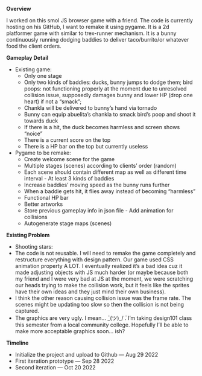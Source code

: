 **Overview**

I worked on this smol JS browser game with a friend. The code is currently hosting on his GitHub, I want to remake it using pygame. It is a 2d platformer game with similar to trex-runner mechanism. It is a bunny continuously running dodging baddies to deliver taco/burrito/or whatever food the client orders.

**Gameplay Detail**
- Existing game:
  - Only one stage
  - Only two kinds of baddies: ducks, bunny jumps to dodge them; bird poops: not functioning properly at the moment due to unresolved collision issue, supposedly
damages bunny and lower HP (drop one heart) if not a “smack”;
  - Chankla will be delivered to bunny’s hand via tornado
  - Bunny can equip abuelita’s chankla to smack bird’s poop and shoot it towards duck
  - If there is a hit, the duck becomes harmless and screen shows “noice”
  - There is a current score on the top
  - There is a HP bar on the top but currently useless
- Pygame to be remake:
  - Create welcome scene for the game
  - Multiple stages (scenes) according to clients’ order (random)
  - Each scene should contain different map as well as different time interval - At least 3 kinds of baddies
  - Increase baddies’ moving speed as the bunny runs further
  - When a baddie gets hit, it flies away instead of becoming “harmless”
  - Functional HP bar
  - Better artworks
  - Store previous gameplay info in json file - Add animation for collisions
  - Autogenerate stage maps (scenes)

**Existing Problem**
- Shooting stars:
- The code is not reusable. I will need to remake the game completely and restructure everything with design pattern. Our game used CSS animation property A LOT. I eventually realized it’s a bad idea cuz it made adjusting objects with JS much harder (or maybe because both my friend and I were very bad at JS at the moment, we were scratching our heads trying to make the collision work, but it feels like the sprites have their own ideas and they just mind their own business).
- I think the other reason causing collision issue was the frame rate. The scenes might be updating too slow so then the collision is not being captured.
- The graphics are very ugly. I mean...  ̄\_(ツ)_/ ̄. I’m taking design101 class this semester from a local community college. Hopefully I’ll be able to make more acceptable graphics soon... ish?

**Timeline**
- Initialize the project and upload to Github — Aug 29 2022
- First iteration prototype — Sep 28 2022
- Second iteration — Oct 20 2022
